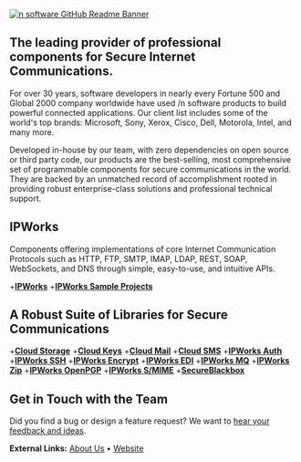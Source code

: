 [![n software GitHub Readme Banner]()](https://www.nsoftware.com/)

## The leading provider of professional components for Secure Internet Communications.

For over 30 years, software developers in nearly every Fortune 500 and Global 2000 company worldwide have used /n software products to build powerful connected applications. Our client list includes some of the world's top brands: Microsoft, Sony, Xerox, Cisco, Dell, Motorola, Intel, and many more.

Developed in-house by our team, with zero dependencies on open source or third party code, our products are the best-selling, most comprehensive set of programmable components for secure communications in the world. They are backed by an unmatched record of accomplishment rooted in providing robust enterprise-class solutions and professional technical support. 

## IPWorks

Components offering implementations of core Internet Communication Protocols such as HTTP, FTP, SMTP, IMAP, LDAP, REST, SOAP, WebSockets, and DNS through simple, easy-to-use, and intuitive APIs.

+[**IPWorks**](https://www.nsoftware.com/ipworks)
+[**IPWorks Sample Projects**](../ipworks)

## A Robust Suite of Libraries for Secure Communications

+[**Cloud Storage**](https://www.nsoftware.com/cloudstorage)
+[**Cloud Keys**](https://www.nsoftware.com/cloudkeys)
+[**Cloud Mail**](https://www.nsoftware.com/cloudmail)
+[**Cloud SMS**](https://www.nsoftware.com/cloudsms)
+[**IPWorks Auth**](https://www.nsoftware.com/ipworksauth)
+[**IPWorks SSH**](https://www.nsoftware.com/ipworksssh)
+[**IPWorks Encrypt**](https://www.nsoftware.com/ipworksencrypt)
+[**IPWorks EDI**](https://www.nsoftware.com/ipworksedi)
+[**IPWorks MQ**](https://www.nsoftware.com/ipworksmq)
+[**IPWorks Zip**](https://www.nsoftware.com/ipworkszip)
+[**IPWorks OpenPGP**](https://www.nsoftware.com/ipworkspgp)
+[**IPWorks S/MIME**](https://www.nsoftware.com/ipworkssmime)
+[**SecureBlackbox**](https://www.nsoftware.com/sbb)

## Get in Touch with the Team
Did you find a bug or design a feature request? We want to [hear your feedback and ideas](https://www.nsoftware.com/support/submit).

**External Links:** [About Us](https://www.nsoftware.com/about-us/) • [Website](https://www.nsoftware.com/)
